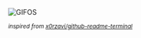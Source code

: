 <div align="justify">
<picture>
    <source media="(prefers-color-scheme: dark)" srcset="https://i.ibb.co/vxgK14Kn/output-gif.gif">
    <source media="(prefers-color-scheme: light)" srcset="https://i.ibb.co/vxgK14Kn/output-gif.gif">
    <img alt="GIFOS" src="https://i.ibb.co/vxgK14Kn/output-gif.gif">
</picture>

<sub><i>inspired from [x0rzavi/github-readme-terminal](https://github.com/x0rzavi/github-readme-terminal)</i></sub>

</div>

<!-- Image deletion URL: https://ibb.co/VWrPVYP4/c56f7c7b32ddc1a8979a38d9aee83b90 -->